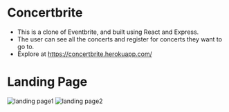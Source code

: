 # Concertbrite
* This is a clone of Eventbrite, and built using React and Express. 
* The user can see all the concerts and register for concerts they want to go to.
* Explore at https://concertbrite.herokuapp.com/

# Landing Page 
![landing page1](https://user-images.githubusercontent.com/65794980/177354187-c8f2bf94-3550-44f9-869c-03bcfaabb332.png)
![landing page2](https://user-images.githubusercontent.com/65794980/177354204-0f1cbab9-21f7-46d4-85e7-5cfee3bd871a.png)
